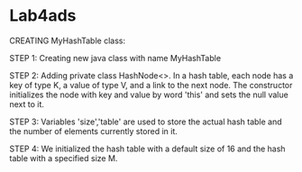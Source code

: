# Lab4ads
CREATING MyHashTable class:

   STEP 1: Creating new java class with name MyHashTable
   
   STEP 2: Adding private class HashNode<>. In a hash table, each node has a key of type K, a value of type V, and a link to the next node.
   The constructor initializes the node with key and value by word 'this' and sets the null value next to it.
   
   STEP 3: Variables 'size','table' are used to store the actual hash table and the number of elements currently stored in it.
   
   STEP 4: We initialized the hash table with a default size of 16 and the hash table with a specified size M.
